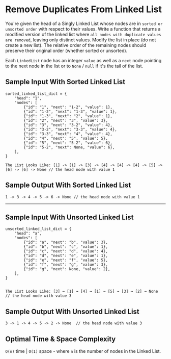 # Remove Duplicates From Linked List

You're given the head of a Singly Linked List whose nodes are in `sorted or unsorted order` with respect to their values. Write a function that returns a modified version of the linked list where `all nodes with duplicate values are removed`, leaving only distinct values. Modify the list in place (do not create a new list). The relative order of the remaining nodes should preserve their original order (whether sorted or unsorted).

Each `LinkedList` node has an integer `value` as well as a `next` node pointing to the next node in the list or to `None` / `null` if it's the tail of the list.

## Sample Input With Sorted Linked List

```plaintext
sorted_linked_list_dict = {
    "head": "1",
    "nodes": [
        {"id": "1", "next": "1-2", "value": 1},
        {"id": "1-2", "next": "1-3", "value": 1},
        {"id": "1-3", "next": "2", "value": 1},
        {"id": "2", "next": "3", "value": 3},
        {"id": "3", "next": "3-2", "value": 4},
        {"id": "3-2", "next": "3-3", "value": 4},
        {"id": "3-3", "next": "4", "value": 4},
        {"id": "4", "next": "5", "value": 5},
        {"id": "5", "next": "5-2", "value": 6},
        {"id": "5-2", "next": None, "value": 6},
    ],
}

The List Looks Like: [1] -> [1] -> [3] -> [4] -> [4] -> [4] -> [5] -> [6] -> [6] -> None // the head node with value 1
```

## Sample Output With Sorted Linked List

```plaintext
1 -> 3 -> 4 -> 5 -> 6 -> None // the head node with value 1
```

---

## Sample Input With Unsorted Linked List

```plaintext
unsorted_linked_list_dict = {
    "head": "a",
    "nodes": [
        {"id": "a", "next": "b", "value": 3},
        {"id": "b", "next": "c", "value": 1},
        {"id": "c", "next": "d", "value": 4},
        {"id": "d", "next": "e", "value": 1},
        {"id": "e", "next": "f", "value": 5},
        {"id": "f", "next": "g", "value": 3},
        {"id": "g", "next": None, "value": 2},
    ],
}


The List Looks Like: [3] → [1] → [4] → [1] → [5] → [3] → [2] → None  // the head node with value 3
```

## Sample Output With Unsorted Linked List

```plaintext
3 -> 1 -> 4 -> 5 -> 2 -> None  // the head node with value 3
```

## Optimal Time & Space Complexity

`O(n)` time | `O(1)` space - where `n` is the number of nodes in the Linked List.
